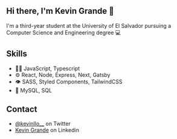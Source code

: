 ## Hi there, I'm Kevin Grande 👋
I'm a third-year student at the University of El Salvador pursuing a Computer Science and Engineering degree 💻

## Skills
- 👨‍💻 JavaScript, Typescript
- ⚙️ React, Node, Express, Next, Gatsby
- 👁️ SASS, Styled Components, TailwindCSS
- 💽 MySQL, SQL

## Contact

- [@kevinllo__](https://twitter.com/kevinllo__) on Twitter
- [Kevin Grande](https://www.linkedin.com/in/kevin-grande-7b9b7221b/) on Linkedin
<!---
kevinll0/kevinll0 is a ✨ special ✨ repository because its `README.md` (this file) appears on your GitHub profile.
You can click the Preview link to take a look at your changes.
--->
